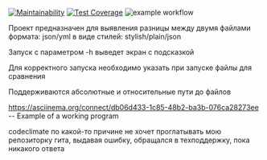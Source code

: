 [![Maintainability](https://api.codeclimate.com/v1/badges/50e4c75742c61fa77c45/maintainability)](https://codeclimate.com/github/MarkinIA/java-project-71/maintainability)
[![Test Coverage](https://api.codeclimate.com/v1/badges/50e4c75742c61fa77c45/test_coverage)](https://codeclimate.com/github/MarkinIA/java-project-71/test_coverage)
![example workflow](https://github.com/MarkinIA/java-project-71/actions/workflows/main.yml/badge.svg)

Проект предназначен для выявления разницы между двумя файлами формата: json/yml в виде стилей: stylish/plain/json

Запуск с параметром -h выведет экран с подсказкой

Для корректного запуска необходимо указать при запуске файлы для сравнения

Поддерживаются абсолютные и относительные пути до файлов

https://asciinema.org/connect/db06d433-1c85-48b2-ba3b-076ca28273ee -- Example of a working program

codeclimate по какой-то причине не хочет проглатывать мою репозиторку гита, выдавая ошибку, обращался в техподдержку, пока никакого ответа